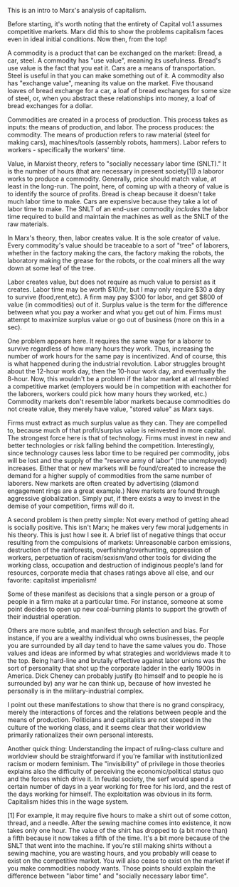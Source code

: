 This is an intro to Marx's analysis of capitalism. 

Before starting, it's worth noting that the entirety of Capital vol.1 assumes competitive markets. Marx did this to show the problems capitalism faces even in ideal initial conditions. Now then, from the top!

A commodity is a product that can be exchanged on the market: Bread, a car, steel.
A commodity has "use value", meaning its usefulness. Bread's use value is the fact that you eat it. Cars are a means of transportation. Steel is useful in that you can make something out of it.
A commodity also has "exchange value", meaning its value on the market. Five thousand loaves of bread exchange for a car, a loaf of bread exchanges for some size of steel, or, when you abstract these relationships into money, a loaf of bread exchanges for a dollar. 

Commodities are created in a process of production.
This process takes as inputs: the means of production, and labor. The process produces: the commodity.
The means of production refers to raw material (steel for making cars), machines/tools (assembly robots, hammers).
Labor refers to workers - specifically the workers' time.

Value, in Marxist theory, refers to "socially necessary labor time (SNLT)." It is the number of hours (that are necessary in present society[1]) a laboror works to produce a commodity. Generally, price should match value, at least in the long-run. The point, here, of coming up with a theory of value is to identify the source of profits. Bread is cheap because it doesn't take much labor time to make. Cars are expensive because they take a lot of labor time to make. The SNLT of an end-user commodity *includes* the labor time required to build and maintain the machines as well as the SNLT of the raw materials. 

In Marx's theory, then, labor creates value. It is the sole creator of value. Every commodity's value should be traceable to a sort of "tree" of laborers, whether in the factory making the cars, the factory making the robots, the laboratory making the grease for the robots, or the coal miners all the way down at some leaf of the tree. 

Labor creates value, but does not require as much value to persist as it creates. Labor time may be worth $10/hr, but I may only require $30 a day to survive (food,rent,etc). A firm may pay $300 for labor, and get $800 of value (in commodities) out of it. Surplus value is the term for the difference between what you pay a worker and what you get out of him. Firms must attempt to maximize surplus value or go out of business (more on this in a sec).

One problem appears here. It requires the same wage for a laborer to survive regardless of how many hours they work. Thus, increasing the number of work hours for the same pay is incentivized. And of course, this is what happened during the industrial revolution. Labor struggles brought about the 12-hour work day, then the 10-hour work day, and eventually the 8-hour. Now, this wouldn't be a problem if the labor market at all resembled a competitive market (employers would be in competition with eachother for the laborers, workers could pick how many hours they worked, etc.) Commodity markets don't resemble labor markets because commodities do not create value, they merely have value, "stored value" as Marx says.

Firms must extract as much surplus value as they can. They are compelled to, because much of that profit/surplus value is reinvested in more capital. The strongest force here is that of technology. Firms must invest in new and better technologies or risk falling behind the competition. Interestingly, since technology causes less labor time to be required per commodity, jobs will be lost and the supply of the "reserve army of labor" (the unemployed) increases. Either that or new markets will be found/created to increase the demand for a higher supply of commodities from the same number of laborers. New markets are often created by advertising (diamond engagement rings are a great example.) New markets are found through aggressive globalization. Simply put, if there exists a way to invest in the demise of your competition, firms *will* do it. 

A second problem is then pretty simple: Not every method of getting ahead is socially positive. This isn't Marx; he makes very few moral judgements in his theory. This is just how I see it. A brief list of negative things that occur resulting from the compulsions of markets: Unreasonable carbon emissions, destruction of the rainforests, overfishing/overhunting, oppression of workers, perpetuation of racism/sexism/and other tools for dividing the working class, occupation and destruction of indiginous people's land for resources, corporate media that chases ratings above all else, and our favorite: capitalist imperialism!

Some of these manifest as decisions that a single person or a group of people in a firm make at a particular time. For instance, someone at some point decides to open up new coal-burning plants to support the growth of their industrial operation.

Others are more subtle, and manifest through selection and bias. For instance, if you are a wealthy individual who owns businesses, the people you are surrounded by all day tend to have the same values you do. Those values and ideas are informed by what strategies and worldviews made it to the top. Being hard-line and brutally effective against labor unions was the sort of personality that shot up the corporate ladder in the early 1900s in America. Dick Cheney can probably justify (to himself and to people he is surrounded by) any war he can think up, because of how invested he personally is in the military-industrial complex.

I point out these manifestations to show that there is no grand conspiracy, merely the interactions of forces and the relations between people and the means of production. Politicians and capitalists are not steeped in the culture of the working class, and it seems clear that their worldview primarily rationalizes their own personal interests. 

Another quick thing: Understanding the impact of ruling-class culture and worldview should be straightforward if you're familiar with institutionlized racism or modern feminism. The "invisibility" of privilege in those theories explains also the difficulty of perceiving the economic/political status quo and the forces which drive it. In feudal society, the serf would spend a certain number of days in a year working for free for his lord, and the rest of the days working for himself. The exploitation was obvious in its form. Capitalism hides this in the wage system. 

[1] For example, it may require five hours to make a shirt out of some cotton, thread, and a needle. After the sewing machine comes into existence, it now takes only one hour. The value of the shirt has dropped to (a bit more than) a fifth because it now takes a fifth of the time. It's a bit more because of the SNLT that went into the machine. If you're still making shirts without a sewing machine, you are wasting hours, and you probably will cease to exist on the competitive market. You will also cease to exist on the market if you make commodities nobody wants. Those points should explain the difference between "labor time" and "socially necessary labor time".